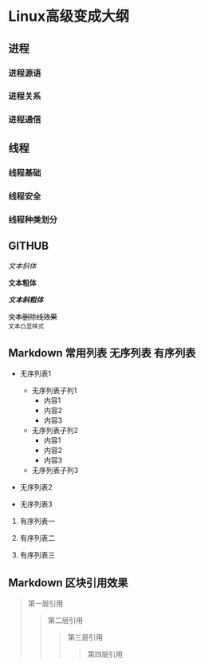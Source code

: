 


# Linux高级变成大纲

## 进程

### 进程源语
### 进程关系
### 进程通信

## 线程

### 线程基础
### 线程安全
### 线程种类划分

## GITHUB

*文本斜体*

**文本粗体**

***文本斜粗体***

~~文本删除线效果~~</br>
``文本凸显样式``</br>

## Markdown 常用列表 无序列表 有序列表

* 无序列表1
	* 无序列表子列1
		* 内容1
		* 内容2
		* 内容3
	* 无序列表子列2
		* 内容1
		* 内容2
		* 内容3
	* 无序列表子列3
* 无序列表2

* 无序列表3

1. 有序列表一

2. 有序列表二

3. 有序列表三

## Markdown 区块引用效果

> 第一层引用
>> 第二层引用
>>> 第三层引用
>>>> 第四层引用
